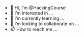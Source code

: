 - 👋 Hi, I’m @HackingCourse
- 👀 I’m interested in ...
- 🌱 I’m currently learning ...
- 💞️ I’m looking to collaborate on ...
- 📫 How to reach me ...

<!---
HackingCourse/HackingCourse is a ✨ special ✨ repository because its `README.md` (this file) appears on your GitHub profile.
You can click the Preview link to take a look at your changes.
--->
